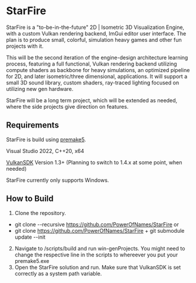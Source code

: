 # StarFire
StarFire is a "to-be-in-the-future" 2D | Isometric 3D Visualization Engine, with a custom Vulkan rendering backend, ImGui editor user interface. The plan is to produce small, colorful, simulation heavy games and other fun projects with it.

This will be the second iteration of the engine-design architecture learning process, featuring a full functional, Vulkan rendering backend utilizing compute shaders as backbone for heavy simulations, an optimized pipeline for 2D, and later isometric/three dimensional, applications. It will support a small 3D sound library, custom shaders, ray-traced lighting focused on utilizing new gen hardware. 

StarFire will be a long term project, which will be extended as needed, where the side projects give direction on features.


## Requirements
StarFire is build using [premake5](https://premake.github.io/download).

Visual Studio 2022, C++20, x64

[VulkanSDK](https://vulkan.lunarg.com/sdk/home#windows) Version 1.3+ (Planning to switch to 1.4.x at some point, when needed)

StarFire currently only supports Windows.

## How to Build
1. Clone the repository. 
  - git clone --recursive https://github.com/PowerOfNames/StarFire or
  - git clone https://github.com/PowerOfNames/StarFire + git submodule update --init
2. Navigate to /scripts/build and run win-genProjects. You might need to change the respective line in the scripts to whereever you put your premake5.exe
3. Open the StarFire solution and run. Make sure that VulkanSDK is set correctly as a system path variable.
